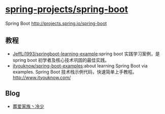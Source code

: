 # [spring-projects/spring-boot](https://github.com/spring-projects/spring-boot)

Spring Boot http://projects.spring.io/spring-boot

## 教程

* [JeffLi1993/springboot-learning-example](https://github.com/JeffLi1993/springboot-learning-example):spring boot 实践学习案例，是 spring boot 初学者及核心技术巩固的最佳实践。
* [ityouknow/spring-boot-examples](https://github.com/ityouknow/spring-boot-examples):about learning Spring Boot via examples. Spring Boot 技术栈示例代码，快速简单上手教程。 http://www.ityouknow.com/

## Blog

* [葬爱家族丶冷少](https://jiangyongkang.gitee.io)
